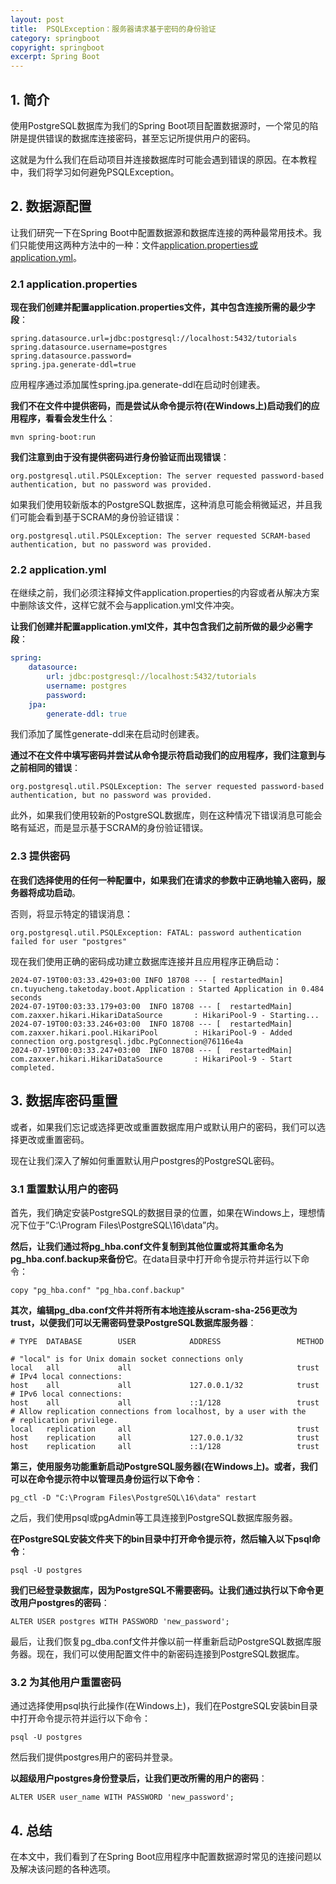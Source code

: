 ```yaml
---
layout: post
title:  PSQLException：服务器请求基于密码的身份验证
category: springboot
copyright: springboot
excerpt: Spring Boot
---
```


## 1. 简介

使用PostgreSQL数据库为我们的Spring Boot项目配置数据源时，一个常见的陷阱是提供错误的数据库连接密码，甚至忘记所提供用户的密码。

这就是为什么我们在启动项目并连接数据库时可能会遇到错误的原因。在本教程中，我们将学习如何避免PSQLException。

## 2. 数据源配置

让我们研究一下在Spring Boot中配置数据源和数据库连接的两种最常用技术。我们只能使用这两种方法中的一种：文件[application.properties或application.yml](https://www.baeldung.com/spring-boot-yaml-vs-properties)。

### 2.1 application.properties

**现在我们创建并配置application.properties文件，其中包含连接所需的最少字段**：

```properties
spring.datasource.url=jdbc:postgresql://localhost:5432/tutorials
spring.datasource.username=postgres
spring.datasource.password=
spring.jpa.generate-ddl=true
```

应用程序通过添加属性spring.jpa.generate-ddl在启动时创建表。

**我们不在文件中提供密码，而是尝试从命令提示符(在Windows上)启动我们的应用程序，看看会发生什么**：

```shell
mvn spring-boot:run
```

**我们注意到由于没有提供密码进行身份验证而出现错误**：

```text
org.postgresql.util.PSQLException: The server requested password-based authentication, but no password was provided.
```

如果我们使用较新版本的PostgreSQL数据库，这种消息可能会稍微延迟，并且我们可能会看到基于SCRAM的身份验证错误：

```text
org.postgresql.util.PSQLException: The server requested SCRAM-based authentication, but no password was provided.
```

### 2.2 application.yml

在继续之前，我们必须注释掉文件application.properties的内容或者从解决方案中删除该文件，这样它就不会与application.yml文件冲突。

**让我们创建并配置application.yml文件，其中包含我们之前所做的最少必需字段**：

```yaml
spring:
    datasource:
        url: jdbc:postgresql://localhost:5432/tutorials
        username: postgres
        password:
    jpa:
        generate-ddl: true
```

我们添加了属性generate-ddl来在启动时创建表。

**通过不在文件中填写密码并尝试从命令提示符启动我们的应用程序，我们注意到与之前相同的错误**：

```text
org.postgresql.util.PSQLException: The server requested password-based authentication, but no password was provided.
```

此外，如果我们使用较新的PostgreSQL数据库，则在这种情况下错误消息可能会略有延迟，而是显示基于SCRAM的身份验证错误。

### 2.3 提供密码

**在我们选择使用的任何一种配置中，如果我们在请求的参数中正确地输入密码，服务器将成功启动**。

否则，将显示特定的错误消息：

```text
org.postgresql.util.PSQLException: FATAL: password authentication failed for user "postgres"
```

现在我们使用正确的密码成功建立数据库连接并且应用程序正确启动：

```text
2024-07-19T00:03:33.429+03:00 INFO 18708 --- [ restartedMain] cn.tuyucheng.taketoday.boot.Application : Started Application in 0.484 seconds 
2024-07-19T00:03:33.179+03:00  INFO 18708 --- [  restartedMain] com.zaxxer.hikari.HikariDataSource       : HikariPool-9 - Starting...
2024-07-19T00:03:33.246+03:00  INFO 18708 --- [  restartedMain] com.zaxxer.hikari.pool.HikariPool        : HikariPool-9 - Added connection org.postgresql.jdbc.PgConnection@76116e4a
2024-07-19T00:03:33.247+03:00  INFO 18708 --- [  restartedMain] com.zaxxer.hikari.HikariDataSource       : HikariPool-9 - Start completed.
```

## 3. 数据库密码重置

或者，如果我们忘记或选择更改或重置数据库用户或默认用户的密码，我们可以选择更改或重置密码。

现在让我们深入了解如何重置默认用户postgres的PostgreSQL密码。

### 3.1 重置默认用户的密码

首先，我们确定安装PostgreSQL的数据目录的位置，如果在Windows上，理想情况下位于”C:\Program Files\PostgreSQL\16\data”内。

**然后，让我们通过将pg_hba.conf文件复制到其他位置或将其重命名为pg_hba.conf.backup来备份它**。在data目录中打开命令提示符并运行以下命令：

```shell
copy "pg_hba.conf" "pg_hba.conf.backup"
```

**其次，编辑pg_dba.conf文件并将所有本地连接从scram-sha-256更改为trust，以便我们可以无需密码登录PostgreSQL数据库服务器**：

```text
# TYPE  DATABASE        USER            ADDRESS                 METHOD

# "local" is for Unix domain socket connections only
local   all             all                                     trust
# IPv4 local connections:
host    all             all             127.0.0.1/32            trust
# IPv6 local connections:
host    all             all             ::1/128                 trust
# Allow replication connections from localhost, by a user with the
# replication privilege.
local   replication     all                                     trust
host    replication     all             127.0.0.1/32            trust
host    replication     all             ::1/128                 trust
```

**第三，使用服务功能重新启动PostgreSQL服务器(在Windows上)。或者，我们可以在命令提示符中以管理员身份运行以下命令**：

```shell
pg_ctl -D "C:\Program Files\PostgreSQL\16\data" restart
```

之后，我们使用psql或pgAdmin等工具连接到PostgreSQL数据库服务器。

**在PostgreSQL安装文件夹下的bin目录中打开命令提示符，然后输入以下psql命令**：

```shell
psql -U postgres
```

**我们已经登录数据库，因为PostgreSQL不需要密码。让我们通过执行以下命令更改用户postgres的密码**：

```shell
ALTER USER postgres WITH PASSWORD 'new_password';
```

最后，让我们恢复pg_dba.conf文件并像以前一样重新启动PostgreSQL数据库服务器。现在，我们可以使用配置文件中的新密码连接到PostgreSQL数据库。

### 3.2 为其他用户重置密码

通过选择使用psql执行此操作(在Windows上)，我们在PostgreSQL安装bin目录中打开命令提示符并运行以下命令：

```shell
psql -U postgres
```

然后我们提供postgres用户的密码并登录。

**以超级用户postgres身份登录后，让我们更改所需的用户的密码**：

```shell
ALTER USER user_name WITH PASSWORD 'new_password';
```

## 4. 总结

在本文中，我们看到了在Spring Boot应用程序中配置数据源时常见的连接问题以及解决该问题的各种选项。